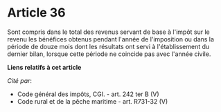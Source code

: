 # Article 36

Sont compris dans le total des revenus servant de base à l'impôt sur le revenu les bénéfices obtenus pendant l'année de
l'imposition ou dans la période de douze mois dont les résultats ont servi à l'établissement du dernier bilan, lorsque cette
période ne coincide pas avec l'année civile.

**Liens relatifs à cet article**

_Cité par_:

  - Code général des impôts, CGI. - art. 242 ter B (V)
  - Code rural et de la pêche maritime - art. R731-32 (V)
